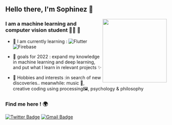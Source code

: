 ## Hello there, I'm Sophinez 🙌

<img align='right' src='https://user-images.githubusercontent.com/5713670/87202985-820dcb80-c2b6-11ea-9f56-7ec461c497c3.gif' width='200"'>

### I am a machine learning and computer vision student 👩‍💻 🤖 
- 🌱 I am currently learning : ![Flutter](https://img.shields.io/badge/FLUTTER-02569B.svg?&style=flat&logo=flutter&logoColor=white) &nbsp;
![Firebase](https://img.shields.io/badge/FIREBASE-FFCA28.svg?&style=flat&logo=firebase&logoColor=black)&nbsp;

- 🎯 goals for 2022 : expand my knowledge in machine learning and deep learning, and put what I learn in relevant projects ✨
- 🎈 Hobbies and interests :in search of new discoveries.. meanwhile: music 🎸, creative coding using processing🖼️, psychology & philosophy

### Find me here ! 🌍

[![Twitter Badge](https://img.shields.io/badge/-@Sophie-1ca0f1?style=flat-square&labelColor=1ca0f1&logo=twitter&logoColor=white&link=https://twitter.com/AwesDuck)](https://twitter.com/AwesDuck) 
[![Gmail Badge](https://img.shields.io/badge/-a.sophinez@gmail.com-c14438?style=flat-square&logo=Gmail&logoColor=white&link=mailto:maila.sophinez@gmail.com)](mailto:a.sophinez@gmail.com)



